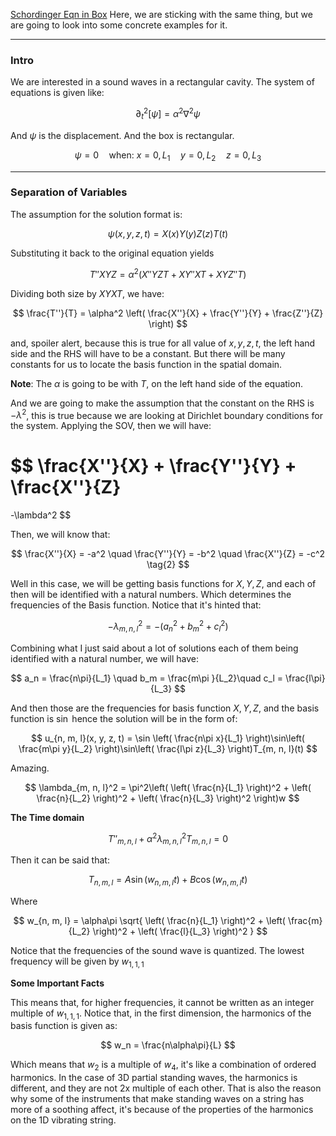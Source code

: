 [Schordinger Eqn in Box](Schordinger%20Eqn%20in%20Box.md)
Here, we are sticking with the same thing, but we are going to look into some concrete examples for it. 


---
### **Intro**

We are interested in a sound waves in a rectangular cavity.  The system of equations is given like: 

$$
\partial_t^2[\psi] = 
\alpha^2\nabla^2\psi
$$

And $\psi$ is the displacement. And the box is rectangular. 

$$
\psi = 0 \quad \text{when: } x = 0, L_1\quad y = 0, L_2\quad z = 0, L_3 
$$


---
### **Separation of Variables**

The assumption for the solution format is: 

$$
\psi(x, y, z, t) = X(x)Y(y)Z(z)T(t) 
\tag{1}
$$

Substituting it back to the original equation yields

$$
T''XYZ = \alpha^2(X''YZT + XY''XT + XYZ''T)
$$

Dividing both size by $XYXT$, we have: 

$$
\frac{T''}{T} = \alpha^2 \left(
        \frac{X''}{X}
        + 
        \frac{Y''}{Y}
        + 
        \frac{Z''}{Z}
\right)
$$

and, spoiler alert, because this is true for all value of $x, y, z, t$, the left hand side and the RHS will have to be a constant. But there will be many constants for us to locate the basis function in the spatial domain. 

**Note**: The $\alpha$ is going to be with $T$, on the left hand side of the equation. 

And we are going to make the assumption that the constant on the RHS is $-\lambda^2$, this is true because we are looking at Dirichlet boundary conditions for the system. Applying the SOV, then we will have: 

$$
\frac{X''}{X}
+ 
\frac{Y''}{Y}
+ 
\frac{X''}{Z}
= 
-\lambda^2
$$


Then, we will know that: 

$$
\frac{X''}{X} = -a^2
\quad 
\frac{Y''}{Y} = -b^2
\quad 
\frac{X''}{Z} = -c^2
\tag{2}
$$


Well in this case, we will be getting basis functions for $X, Y, Z$, and each of then will be identified with a natural numbers. Which determines the frequencies of the Basis function. Notice that it's hinted that: 

$$
-\lambda^2_{m, n, l} = -(a^2_n  + b^2_m  + c^2_l)
$$

Combining what I just said about a lot of solutions each of them being identified with a natural number, we will have: 

$$
a_n = \frac{n\pi}{L_1} \quad b_m = \frac{m\pi }{L_2}\quad c_l = \frac{l\pi}{L_3}
$$


And then those are the frequencies for basis function $X, Y, Z$, and the basis function is $\sin$ hence the solution will be in the form of: 

$$
u_{n, m, l}(x, y, z, t) = \sin \left(
    \frac{n\pi x}{L_1}
\right)\sin\left(
    \frac{m\pi y}{L_2}
\right)\sin\left(
    \frac{l\pi z}{L_3}
\right)T_{m, n, l}(t)
$$

Amazing. 

$$
\lambda_{m, n, l}^2 = \pi^2\left(
    \left(
        \frac{n}{L_1}
    \right)^2
    + 
    \left(
        \frac{n}{L_2}
    \right)^2
    + 
    \left(
        \frac{n}{L_3}
    \right)^2
\right)w
$$


**The Time domain**

$$
T''_{m, n, l} + \alpha^2\lambda_{m, n, l}^2T_{m, n, l} = 0
$$

Then it can be said that: 

$$
T_{n, m, l} = A\sin(w_{n, m, l}t) + B\cos(w_{n, m, l}t)
$$

Where

$$
w_{n, m, l} = \alpha\pi \sqrt{ 
    \left(
        \frac{n}{L_1}
    \right)^2
    +
    \left(
        \frac{m}{L_2}
    \right)^2
    + 
    \left(
        \frac{l}{L_3}
    \right)^2
}
$$

Notice that the frequencies of the sound wave is quantized. The lowest frequency will be given by $w_{1, 1, 1}$ 

**Some Important Facts**

This means that, for higher frequencies, it cannot be written as an integer multiple of $w_{1, 1, 1}$. Notice that, in the first dimension, the harmonics of the basis function is given as: 

$$
w_n = \frac{n\alpha\pi}{L}
$$

Which means that $w_2$ is a multiple of $w_4$, it's like a combination of ordered harmonics. In the case of 3D partial standing waves, the harmonics is different, and they are not 2x multiple of each other. That is also the reason why some of the instruments that make standing waves on a string has more of a soothing affect, it's because of the properties of the harmonics on the 1D vibrating string.   